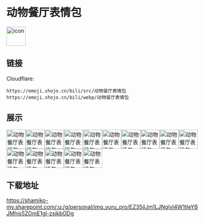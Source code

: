 # 动物餐厅表情包
<img src="https://emoji.shojo.cn/bili/src/动物餐厅表情包/icon.png" width="50" height="50" alt="icon">

## 链接
Cloudflare:
```
https://emoji.shojo.cn/bili/src/动物餐厅表情包
https://emoji.shojo.cn/bili/webp/动物餐厅表情包
```
## 展示
<img src="https://emoji.shojo.cn/bili/src/动物餐厅表情包/动物餐厅表情包-抱抱宝贝.png" width="50" height="50" alt="动物餐厅表情包-抱抱宝贝"><img src="https://emoji.shojo.cn/bili/src/动物餐厅表情包/动物餐厅表情包-心脏被击中.png" width="50" height="50" alt="动物餐厅表情包-心脏被击中"><img src="https://emoji.shojo.cn/bili/src/动物餐厅表情包/动物餐厅表情包-磕到了.png" width="50" height="50" alt="动物餐厅表情包-磕到了"><img src="https://emoji.shojo.cn/bili/src/动物餐厅表情包/动物餐厅表情包-锁死.png" width="50" height="50" alt="动物餐厅表情包-锁死"><img src="https://emoji.shojo.cn/bili/src/动物餐厅表情包/动物餐厅表情包-在线吃瓜.png" width="50" height="50" alt="动物餐厅表情包-在线吃瓜"><img src="https://emoji.shojo.cn/bili/src/动物餐厅表情包/动物餐厅表情包-买买买.png" width="50" height="50" alt="动物餐厅表情包-买买买"><img src="https://emoji.shojo.cn/bili/src/动物餐厅表情包/动物餐厅表情包-我不听.png" width="50" height="50" alt="动物餐厅表情包-我不听"><img src="https://emoji.shojo.cn/bili/src/动物餐厅表情包/动物餐厅表情包-晚安.png" width="50" height="50" alt="动物餐厅表情包-晚安"><img src="https://emoji.shojo.cn/bili/src/动物餐厅表情包/动物餐厅表情包-蛙蛙大哭.png" width="50" height="50" alt="动物餐厅表情包-蛙蛙大哭"><img src="https://emoji.shojo.cn/bili/src/动物餐厅表情包/动物餐厅表情包-深夜emo.png" width="50" height="50" alt="动物餐厅表情包-深夜emo"><img src="https://emoji.shojo.cn/bili/src/动物餐厅表情包/动物餐厅表情包-敲木鱼.png" width="50" height="50" alt="动物餐厅表情包-敲木鱼"><img src="https://emoji.shojo.cn/bili/src/动物餐厅表情包/动物餐厅表情包-骂骂咧咧.png" width="50" height="50" alt="动物餐厅表情包-骂骂咧咧"><img src="https://emoji.shojo.cn/bili/src/动物餐厅表情包/动物餐厅表情包-老婆.png" width="50" height="50" alt="动物餐厅表情包-老婆"><img src="https://emoji.shojo.cn/bili/src/动物餐厅表情包/动物餐厅表情包-可恶.png" width="50" height="50" alt="动物餐厅表情包-可恶"><img src="https://emoji.shojo.cn/bili/src/动物餐厅表情包/动物餐厅表情包-好穷.png" width="50" height="50" alt="动物餐厅表情包-好穷">

## 下载地址

https://shamiko-my.sharepoint.com/:u:/g/personal/img_yuru_pro/EZ35ilJm1LJNglvl4W1tIeYBJMhis5ZOmE1gl-zsjkbODg